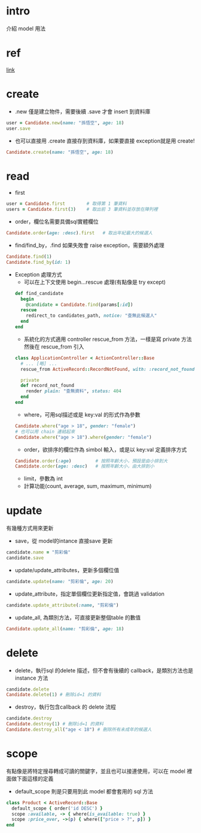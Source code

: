 # intro
介紹 model 用法
# ref
[link](https://railsbook.tw/chapters/16-model-basic.html)

# create
- .new 僅是建立物件，需要後續 .save 才會 insert 到資料庫
```ruby
user = Candidate.new(name: "孫悟空", age: 18)
user.save
```
- 也可以直接用 .create 直接存到資料庫，如果要直接 exception就是用 create!
```ruby
Candidate.create(name: "孫悟空", age: 18)
```

# read
- first
```ruby
user = Candidate.first        # 取得第 1 筆資料
users = Candidate.first(3)    # 取出前 3 筆資料並存放在陣列裡
```
- order，欄位名需要具備sql實體欄位
```ruby
Candidate.order(age: :desc).first   # 取出年紀最大的候選人
```
- find/find_by，.find 如果失敗會 raise exception，需要額外處理
```ruby
Candidate.find(1)
Candidate.find_by(id: 1)
```
- Exception 處理方式
  - 可以在上下文使用 begin...rescue   處理(有點像是 try except)
  ```ruby
  def find_candidate
    begin
      @candidate = Candidate.find(params[:id])
    rescue
      redirect_to candidates_path, notice: "查無此候選人"
    end
  end
  ```
  - 系統化的方式適用 controller rescue_from 方法，一樣是寫 private 方法然後在 rescue_from 引入
  ```ruby
  class ApplicationController < ActionController::Base
    # ... [略] ...
    rescue_from ActiveRecord::RecordNotFound, with: :record_not_found

    private
    def record_not_found
      render plain: "查無資料", status: 404
    end
  end
  ```
  - where，可用sql描述或是 key:val 的形式作為參數
  ```ruby
  Candidate.where("age > 18", gender: "female")
  # 也可以用 chain 連結起來
  Candidate.where("age > 18").where(gender: "female")
  ```
  - order，欲排序的欄位作為 simbol 輸入，或是以 key:val 定義排序方式
  ```ruby
  Candidate.order(:age)         # 按照年齡大小，預設是由小排到大
  Candidate.order(age: :desc)   # 按照年齡大小，由大排到小
  ```
  - limit，參數為 int
  - 計算功能(count, average, sum, maximum, minimum)

# update
有幾種方式用來更新
- save，從 model的intance 直接save 更新
```ruby
candidate.name = "剪彩倫"
candidate.save
```
- update/update_attributes，更新多個欄位值
```ruby
candidate.update(name: "剪彩倫", age: 20)
```
- update_attribute，指定單個欄位更新指定值，會跳過 validation
```ruby
candidate.update_attribute(:name, "剪彩倫")
```
- update_all, 為類別方法，可直接更新整個table 的數值
```ruby
Candidate.update_all(name: "剪彩倫", age: 18)
```

# delete
- delete，執行sql 的delete 描述，但不會有後續的 callback，是類別方法也是instance 方法
```ruby
candidate.delete
Candidate.delete(1) # 刪除id=1 的資料
```
- destroy，執行包含callback 的 delete 流程
```ruby
candidate.destroy
Candidate.destroy(1) # 刪除id=1 的資料
Candidate.destroy_all("age < 18") # 刪除所有未成年的候選人
```

# scope
有點像是將特定搜尋轉成可讀的關鍵字，並且也可以接連使用，可以在 model 裡面做下面這樣的定義
- default_scope 則是只要用到此 model 都會套用的 sql 方法
```ruby
class Product < ActiveRecord::Base
  default_scope { order('id DESC') }
  scope :available, -> { where(is_available: true) }
  scope :price_over, ->(p) { where(["price > ?", p]) }
end
```
